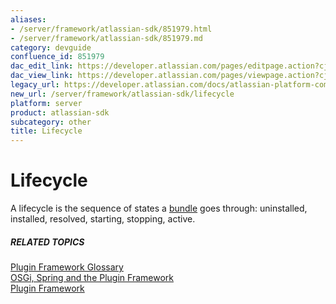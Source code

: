 ```yaml
---
aliases:
- /server/framework/atlassian-sdk/851979.html
- /server/framework/atlassian-sdk/851979.md
category: devguide
confluence_id: 851979
dac_edit_link: https://developer.atlassian.com/pages/editpage.action?cjm=wozere&pageId=851979
dac_view_link: https://developer.atlassian.com/pages/viewpage.action?cjm=wozere&pageId=851979
legacy_url: https://developer.atlassian.com/docs/atlassian-platform-common-components/plugin-framework/plugin-framework-glossary/lifecycle-glossary-entry
new_url: /server/framework/atlassian-sdk/lifecycle
platform: server
product: atlassian-sdk
subcategory: other
title: Lifecycle
---
```

# Lifecycle

A lifecycle is the sequence of states a [bundle](/server/framework/atlassian-sdk/bundle) goes through: uninstalled, installed, resolved, starting, stopping, active.

##### RELATED TOPICS

[Plugin Framework Glossary](/server/framework/atlassian-sdk/plugin-framework-glossary)  
[OSGi, Spring and the Plugin Framework](/server/framework/atlassian-sdk/852146.html)  
[Plugin Framework](https://developer.atlassian.com/display/PLUGINFRAMEWORK/Plugin+Framework)

















































































































































































































































